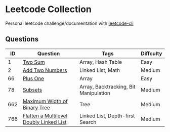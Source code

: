 # Leetcode Collection

Personal leetcode challenge/documentation with [leetcode-cli](https://github.com/kavimaluskam/leetcode-cli)

## Questions

| ID | Question | Tags | Diffculty |
| -- | -------- | ---- | --------- |
|  1 | [Two Sum](./1_two-sum) | Array, Hash Table | Easy |
|  2 | [Add Two Numbers](./2_add-two-numbers) | Linked List, Math | Medium |
| 66 | [Plus One](66_plus-one) | Array | Easy |
| 78 | [Subsets](78_subsets) | Array, Backtracking, Bit Manipulation | Medium |
| 662| [Maximum Width of Binary Tree](./662_maximum-width-of-binary-tree) | Tree | Medium |
| 766 | [Flatten a Multilevel Doubly Linked List](766_flatten-a-multilevel-doubly-linked-list) | Linked List, Depth-first Search | Medium |
